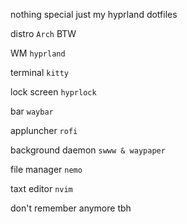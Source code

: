 nothing special just my hyprland dotfiles 

distro ```Arch``` BTW 




WM ```hyprland```





terminal ```kitty```




lock screen ```hyprlock```




bar ```waybar```




appluncher ```rofi```




background daemon ```swww & waypaper``` 



file manager ```nemo```




taxt editor ```nvim```



don't remember anymore tbh 
